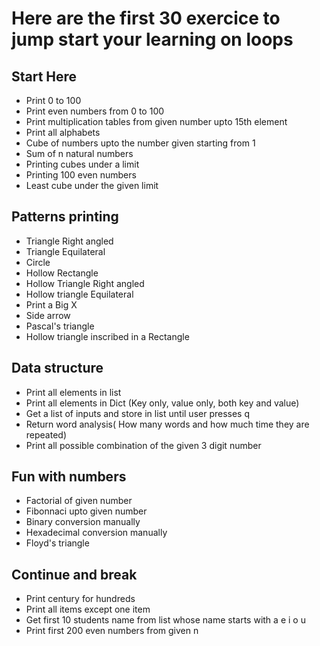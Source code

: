 # Here are the first 30 exercice to jump start your learning on loops

## Start Here
- Print 0 to 100
- Print even numbers from 0 to 100
- Print multiplication tables from given number upto 15th element
- Print all alphabets
- Cube of numbers upto the number given starting from 1
- Sum of n natural numbers
- Printing cubes under a limit
- Printing 100 even numbers
- Least cube under the given limit 

## Patterns printing
- Triangle Right angled
- Triangle Equilateral
- Circle
- Hollow Rectangle
- Hollow Triangle Right angled
- Hollow triangle Equilateral
- Print a Big X
- Side arrow
- Pascal's triangle
- Hollow triangle inscribed in a Rectangle

## Data structure 
- Print all elements in list
- Print all elements in Dict (Key only, value only, both key and value)
- Get a list of inputs and store in list until user presses q
- Return word analysis( How many words and how much time they are repeated)
- Print all possible combination of the given 3 digit number

## Fun with numbers
- Factorial of given number 
- Fibonnaci upto given number
- Binary conversion manually
- Hexadecimal conversion manually
- Floyd's triangle

## Continue and break
- Print century for hundreds
- Print all items except one item
- Get first 10 students name from list whose name starts with a e i o u
- Print first 200 even numbers from given n 
